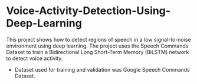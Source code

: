 # Voice-Activity-Detection-Using-Deep-Learning
This project shows how to detect regions of speech in a low signal-to-noise environment using deep learning. The project uses the Speech Commands Dataset to train a Bidirectional Long Short-Term Memory (BiLSTM) network to detect voice activity.
- Dataset used for training and validation was Google Speech Commands Dataset.
